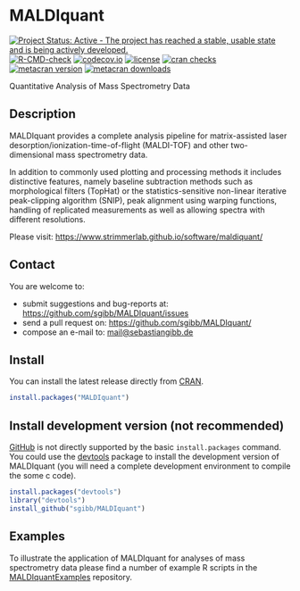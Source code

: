 # MALDIquant

<!-- badges: start -->
[![Project Status: Active - The project has reached a stable, usable state and is being actively developed.](https://www.repostatus.org/badges/latest/active.svg)](https://www.repostatus.org/#active)
[![R-CMD-check](https://github.com/sgibb/MALDIquant/workflows/R-CMD-check/badge.svg)](https://github.com/sgibb/MALDIquant/actions)
[![codecov.io](https://codecov.io/github/sgibb/MALDIquant/coverage.svg?branch=master)](https://codecov.io/github/sgibb/MALDIquant?branch=master)
[![license](https://img.shields.io/badge/license-GPL%20%28%3E=%203%29-brightgreen.svg?style=flat)](https://www.gnu.org/licenses/gpl-3.0.html)
[![cran checks](https://cranchecks.info/badges/worst/MALDIquant)](https://cran.r-project.org/web/checks/check_results_MALDIquant.html)
[![metacran version](https://www.r-pkg.org/badges/version/MALDIquant)](https://cran.r-project.org/web/packages/MALDIquant/index.html)
[![metacran downloads](https://cranlogs.r-pkg.org/badges/MALDIquant?color=brightgreen)](https://cran.r-project.org/web/packages/MALDIquant/index.html)
  <!-- badges: end -->

Quantitative Analysis of Mass Spectrometry Data


## Description

MALDIquant provides a complete analysis pipeline for
matrix-assisted laser desorption/ionization-time-of-flight (MALDI-TOF)
and other two-dimensional mass spectrometry data.

In addition to commonly used plotting and processing methods it
includes distinctive features, namely baseline
subtraction methods such as morphological filters (TopHat) or the
statistics-sensitive non-linear iterative peak-clipping algorithm
(SNIP), peak alignment using warping functions, handling of replicated
measurements as well as allowing spectra with different resolutions.

Please visit: https://www.strimmerlab.github.io/software/maldiquant/


## Contact

You are welcome to:

* submit suggestions and bug-reports at: <https://github.com/sgibb/MALDIquant/issues>
* send a pull request on: <https://github.com/sgibb/MALDIquant/>
* compose an e-mail to: <mail@sebastiangibb.de>


## Install

You can install the latest release directly from
[CRAN](https://cran.r-project.org/web/packages/MALDIquant/index.html).

```r
install.packages("MALDIquant")
```

## Install development version (not recommended)

[GitHub](https://github.com) is not directly supported by the basic
`install.packages` command. You could use the
[devtools](https://cran.r-project.org/web/packages/devtools/index.html) package
to install the development version of MALDIquant
(you will need a complete development environment to compile the some c code).

```r
install.packages("devtools")
library("devtools")
install_github("sgibb/MALDIquant")
```

## Examples
To illustrate the application of MALDIquant for analyses of mass spectrometry
data please find a number of example R scripts in the
[MALDIquantExamples](https://github.com/sgibb/MALDIquantExamples) repository.
